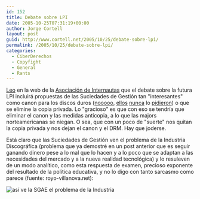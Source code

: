 ```yaml
---
id: 152
title: Debate sobre LPI
date: 2005-10-25T07:31:19+00:00
author: Jorge Cortell
layout: post
guid: http://www.cortell.net/2005/10/25/debate-sobre-lpi/
permalink: /2005/10/25/debate-sobre-lpi/
categories:
  - CiberDerechos
  - Copyfight
  - General
  - Rants
---
```

[Leo](http://www.internautas.org/html/3220.html) en la web de la [Asociación de Internautas](http://www.internautas.org/) que el debate sobre la futura LPI incluirá propuestas de las Suciedades de Gestión tan "interesantes" como canon para los discos duros ([nooooo](http://indice.los40.com/articulo/20050419l40l40not_12/pedro/farre/sgae/ha/pedido/canon/discos/duros), [ellos](http://www.el-mundo.es/navegante/2005/07/22/esociedad/1122040980.html) [nunca](http://indice.elpais.es/articulo/20050419elpepunet_4/pedro/farre/sgae/ha/pedido/canon/discos/duros) lo [pidieron](http://www.zonared.com/noticias/1276.html)) o que se elimine la copia privada. Lo "gracioso" es que con eso se tendrí­a que eliminar el canon y las medidas anticopia, a lo que las majors norteamericanas se niegan. O sea, que con un poco de "suerte" nos quitan la copia privada y nos dejan el canon y el DRM. Hay que joderse.

Está claro que las Suciedades de Gestión ven el problema de la Industria Discográfica (problema que ya demostré en un post anterior que es seguir ganando dinero pese a lo mal que lo hacen y a lo poco que se adaptan a las necesidades del mercado y a la nueva realidad tecnológica) y lo resuleven de un modo analí­tico, como esta respuesta de examen, precioso exponente del resultado de la polí­tica educativa, y no lo digo con tanto sarcasmo como parece (fuente: royo-villanova.net):

![así­ ve la SGAE el problema de la Industria](http://www.royo-villanova.net/archivo/imagenes/examen.jpg)